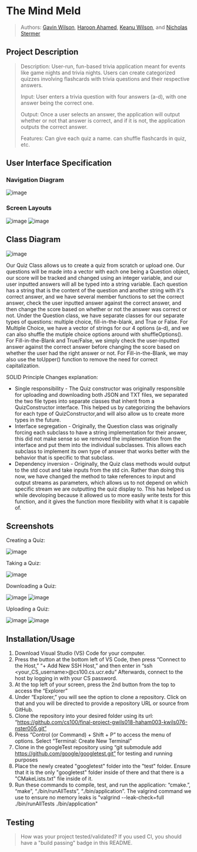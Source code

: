 # The Mind Meld
 > Authors: [Gavin Wilson](https://github.com/EyeAmTheOne), [Haroon Ahamed](https://github.com/Terraria200), [Keanu Wilson](https://github.com/5i1v3rf0x), and [Nicholas Stermer](https://github.com/nicholasstermer)

## Project Description

> Description: User-run, fun-based trivia application meant for events like game nights and trivia nights. Users can create categorized quizzes involving flashcards with trivia questions and their respective answers.
>
> Input: User enters a trivia question with four answers (a-d), with one answer being the correct one.
>
> Output: Once a user selects an answer, the application will output whether or not that answer is correct, and if it is not, the application outputs the correct answer.
>
> Features: Can give each quiz a name. can shuffle flashcards in quiz, etc.

## User Interface Specification

### Navigation Diagram
![image](https://github.com/cs100/final-project-gwils018-haham003-kwils076-nster005/assets/68349014/94fc9238-112a-430f-a41d-d00e63f110c3)

### Screen Layouts
![image](https://github.com/cs100/final-project-gwils018-haham003-kwils076-nster005/assets/68349014/248348db-0cd8-40b2-8975-ae138a8ec9c2)
![image](https://github.com/cs100/final-project-gwils018-haham003-kwils076-nster005/assets/68349014/9dd53fcc-62b4-4b24-a3b4-b8aae0703a25)

## Class Diagram
![image](https://github.com/cs100/final-project-gwils018-haham003-kwils076-nster005/assets/68349014/14cc89b8-b6a3-42ab-ab76-e399514fddab)

Our Quiz Class allows us to create a quiz from scratch or upload one. Our questions will be made into a vector with each one being a Question object, our score will be tracked and changed using an integer variable, and our user inputted answers will all be typed into a string variable. Each question has a string that is the content of the question and another string with it's correct answer, and we have several member functions to set the correct answer, check the user inputted answer against the correct answer, and then change the score based on whether or not the answer was correct or not. Under the Question class, we have separate classes for our separate types of questions: multiple choice, fill-in-the-blank, and True or False. For Multiple Choice, we have a vector of strings for our 4 options (a-d), and we can also shuffle the mutiple choice options around with shuffleOptions(). For Fill-in-the-Blank and True/False, we simply check the user-inputted answer against the correct answer before changing the score based on whether the user had the right answer or not. For Fill-in-the-Blank, we may also use the toUpper() function to remove the need for correct capitalization.
 
SOLID Principle Changes explanation:
* Single responsibility - The Quiz constructor was originally responsible for uploading and downloading both JSON and TXT files, we separated the two file types into separate classes that inherit from a QuizConstructor interface.  This helped us by categorizing the behaviors for each type of QuizConstructor,and will also allow us to create more types in the future.
* Interface segregation - Originally, the Question class was originally forcing each subclass to have a string implementation for their answer, this did not make sense so we removed the implementation from the interface and put them into the individual subclasses.  This allows each subclass to implement its own type of answer that works better with the behavior that is specific to that subclass.
* Dependency inversion - Originally, the Quiz class methods would output to the std cout and take inputs from the std cin.  Rather than doing this now, we have changed the method to take references to input and output streams as parameters, which allows us to not depend on which specific stream we are outputting the quiz display to.  This has helped us while devoloping because it allowed us to more easily write tests for this function, and it gives the function more flexibility with what it is capable of.
 
 ## Screenshots
 Creating a Quiz:
 
 ![image](https://github.com/cs100/final-project-gwils018-haham003-kwils076-nster005/assets/68349014/6bbec974-a0e0-4020-ad69-51c739ce1b50)

 Taking a Quiz:
 
 ![image](https://github.com/cs100/final-project-gwils018-haham003-kwils076-nster005/assets/68349014/9e483e3e-b981-4110-926e-c5f0a0cfc053)

 Downloading a Quiz:
 
 ![image](https://github.com/cs100/final-project-gwils018-haham003-kwils076-nster005/assets/68349014/7f8c2f1b-92ce-45c6-8e8d-1ac802139321)
 ![image](https://github.com/cs100/final-project-gwils018-haham003-kwils076-nster005/assets/68349014/06f1fd24-1f73-49da-bf07-eb9f6e3e127f)

 Uploading a Quiz:
 
 ![image](https://github.com/cs100/final-project-gwils018-haham003-kwils076-nster005/assets/68349014/3056655e-d43a-42d8-af68-928289eae0aa)
 ![image](https://github.com/cs100/final-project-gwils018-haham003-kwils076-nster005/assets/68349014/289a9117-a8db-4ef8-b9e9-bd4fc8e97b5a)

 



 ## Installation/Usage
1. Download Visual Studio (VS) Code for your computer.
2. Press the button at the bottom left of VS Code, then press “Connect to the Host,” “+ Add New SSH Host,” and then enter in “ssh <your_CS_username>@cs100.cs.ucr.edu” Afterwards, connect to the host by logging in with your CS password.
3. At the top left of your screen, press the 2nd button from the top to access the “Explorer”
4. Under “Explorer,” you will see the option to clone a repository. Click on that and you will be directed to provide a repository URL or source from GitHub.
5. Clone the repository into your desired folder using its url: “https://github.com/cs100/final-project-gwils018-haham003-kwils076-nster005.git”
6. Press “Control (or Command) + Shift + P” to access the menu of options. Select “Terminal: Create New Terminal”
7. Clone in the googleTest repository using “git submodule add https://github.com/google/googletest.git” for testing and running purposes
8. Place the newly created "googletest" folder into the "test" folder. Ensure that it is the only "googletest" folder inside of there and that there is a "CMakeLists.txt" file inside of it.
9. Run these commands to compile, test, and run the application: “cmake.”, “make”, “./bin/runAllTests”, “./bin/application”. The valgrind command we use to ensure no memory leaks is "valgrind --leak-check=full ./bin/runAllTests ./bin/application"

 ## Testing
 > How was your project tested/validated? If you used CI, you should have a "build passing" badge in this README.
 
